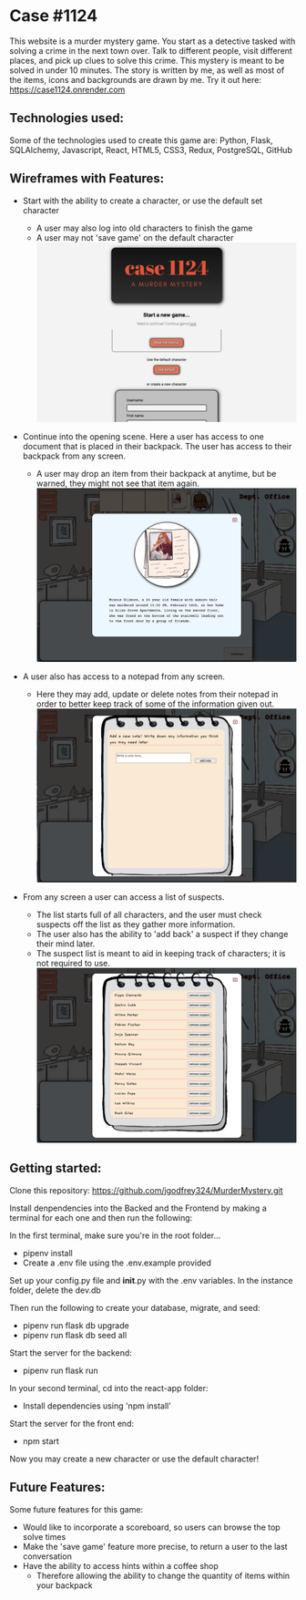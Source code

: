 # Case #1124

This website is a murder mystery game. You start as a detective tasked with solving a crime in the next town over. Talk to different people, visit different places, and pick up clues to solve this crime.
This mystery is meant to be solved in under 10 minutes.
The story is written by me, as well as most of the items, icons and backgrounds are drawn by me.
Try it out here: https://case1124.onrender.com


## Technologies used:

Some of the technologies used to create this game are: Python, Flask, SQLAlchemy, Javascript, React, HTML5, CSS3, Redux, PostgreSQL, GitHub


## Wireframes with Features:

* Start with the ability to create a character, or use the default set character
    * A user may also log into old characters to finish the game
    * A user may not 'save game' on the default character
![Alt text](<Screen Shot 2023-06-22 at 1.46.39 PM.png>)



* Continue into the opening scene. Here a user has access to one document that is placed in their backpack. The user has access to their backpack from any screen.
    * A user may drop an item from their backpack at anytime, but be warned, they might not see that item again.
![Alt text](<Screen Shot 2023-06-22 at 1.49.22 PM.png>)



* A user also has access to a notepad from any screen.
    * Here they may add, update or delete notes from their notepad in order to better keep track of some of the information given out.
![Alt text](<Screen Shot 2023-06-22 at 1.52.53 PM.png>)



* From any screen a user can access a list of suspects.
    * The list starts full of all characters, and the user must check suspects off the list as they gather more information.
    * The user also has the ability to 'add back' a suspect if they change their mind later.
    * The suspect list is meant to aid in keeping track of characters; it is not required to use.
![Alt text](<Screen Shot 2023-06-22 at 1.55.36 PM.png>)



## Getting started:
Clone this repository:
https://github.com/jgodfrey324/MurderMystery.git

Install denpendencies into the Backed and the Frontend by making a terminal for each one and then run the following:

In the first terminal, make sure you're in the root folder...
* pipenv install
* Create a .env file using the .env.example provided

Set up your config.py file and __init__.py with the .env variables.
In the instance folder, delete the dev.db

Then run the following to create your database, migrate, and seed:
* pipenv run flask db upgrade
* pipenv run flask db seed all

Start the server for the backend:
* pipenv run flask run

In your second terminal, cd into the react-app folder:
* Install dependencies using 'npm install'

Start the server for the front end:
* npm start

Now you may create a new character or use the default character!



## Future Features:
Some future features for this game:
* Would like to incorporate a scoreboard, so users can browse the top solve times
* Make the 'save game' feature more precise, to return a user to the last conversation
* Have the ability to access hints within a coffee shop
    * Therefore allowing the ability to change the quantity of items within your backpack
